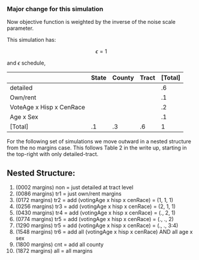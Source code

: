 ### Major change for this simulation
Now objective function is weighted by the inverse of the noise scale parameter.

This simulation has:

$$ \epsilon = 1 $$

and $\epsilon$ schedule,

|                          | State | County | Tract | [Total] |
|--------------------------|-------|--------|-------|---------|
| detailed                 |       |        |       | .6      |
| Own/rent                 |       |        |       | .1      |
| VoteAge x Hisp x CenRace |       |        |       | .2      |
| Age x Sex                |       |        |       | .1      |
| [Total]                  | .1    | .3     | .6    | 1       |


For the following set of simulations we move outward in a nested structure from the no margins case.
This follows Table 2 in the write up, starting in the top-right with only detailed-tract.

Nested Structure:
-----------------
1. (0002 margins) non = just detailed at tract level
1. (0086 margins) tr1 = just own/rent margins                    
1. (0172 margins) tr2 = add (votingAge x hisp x cenRace) = (1, 1, 1)
1. (0256 margins) tr3 = add (votingAge x hisp x cenRace) = (2, 1, 1)
1. (0430 margins) tr4 = add (votingAge x hisp x cenRace) = (., 2, 1)
1. (0774 margins) tr5 = add (votingAge x hisp x cenRace) = (., ., 2)
1. (1290 margins) tr5 = add (votingAge x hisp x cenRace) = (., ., 3:4)
1. (1548 margins) tr6 = add all (votingAge x hisp x cenRace) AND all age x sex
1. (1800 margins) cnt = add all county 
1. (1872 margins) all = all margins                              

